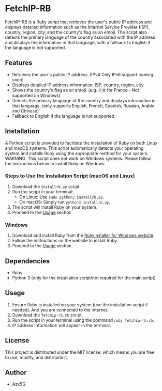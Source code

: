 # FetchIP-RB

FetchIP-RB is a Ruby script that retrieves the user's public IP address and displays detailed information such as the Internet Service Provider (ISP), country, region, city, and the country's flag as an emoji. The script also detects the primary language of the country associated with the IP address and displays the information in that language, with a fallback to English if the language is not supported.

## Features

- Retrieves the user's public IP address. (IPv4 Only IPv6 support coming soon)
- Displays detailed IP address information: ISP, country, region, city.
- Shows the country's flag as an emoji. (e.g. 🇫🇷 for France - Not supported on Windows)
- Detects the primary language of the country and displays information in that language. (only supports English, French, Spanish, Russian, Arabic and Chinese)
- Fallback to English if the language is not supported.

## Installation

A Python script is provided to facilitate the installation of Ruby on both Linux and macOS systems. This script automatically detects your operating system and installs Ruby using the appropriate method for your system.
WARNING: This script does not work on Windows systems. Please follow the instructions below to install Ruby on Windows.

### Steps to Use the Installation Script (macOS and Linux)

1. Download the `installrb.py` script.
2. Run the script in your terminal:
    - On Linux: Use `sudo python3 installrb.py`.
    - On macOS: Simply run `python3 installrb.py`.
3. The script will install Ruby on your system.
4. Proceed to the [Usage](#usage) section.

### Windows

1. Download and install Ruby from the [RubyInstaller for Windows website](https://rubyinstaller.org/downloads/).
2. Follow the instructions on the website to install Ruby.
3. Proceed to the [Usage](#usage) section.

## Dependencies

- Ruby
- Python 3 (only for the installation script/not required for the main script)

## Usage

1. Ensure Ruby is installed on your system (use the installation script if needed). And you are connected to the Internet.
2. Download the `fetchip-rb.rb` script.
3. Run the script in your terminal using the command `ruby fetchip-rb.rb`.
4. IP address information will appear in the terminal.

## License

This project is distributed under the MIT license, which means you are free to use, modify, and distribute it.

## Author

- Azx5G
